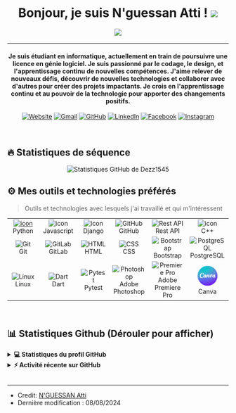 

<h1 align="center">Bonjour, je suis N'guessan Atti ! <img src="https://media.giphy.com/media/hvRJCLFzcasrR4ia7z/giphy.gif" width="35"></h1>

<p align="center">
  <a href="https://github.com/DenverCoder1/readme-typing-svg"><img src="https://readme-typing-svg.herokuapp.com?lines=Étudiant+en+informatique;Développeur+Web+et+Mobile+Full+Stack;Designer%20graphique;Monteur%20vidéo&center=true&width=500&height=50"></a>
</p>


<hr/>

<h4 align="center">Je suis étudiant en informatique, actuellement en train de poursuivre une licence en génie logiciel. Je suis passionné par le codage, le design, et l'apprentissage continu de nouvelles compétences. J'aime relever de nouveaux défis, découvrir de nouvelles technologies et collaborer avec d'autres pour créer des projets impactants. Je crois en l'apprentissage continu et au pouvoir de la technologie pour apporter des changements positifs.</h4>
<p align="center">
  <a href="https://salomondiei08.github.io/CV-Test/"><img src="https://img.icons8.com/bubbles/50/000000/web.png" alt="Website"/></a>
	<a href="mailto:nguessanlandry216@gmail.com"><img src="https://img.icons8.com/bubbles/50/000000/gmail.png" alt="Gmail"/></a>
	<a href="https://github.com/Dezz1545"><img src="https://img.icons8.com/bubbles/50/000000/github.png" alt="GitHub"/></a>
	<a href="https://www.linkedin.com/in/atti-donald-n-guessan-510307294/"><img src="https://img.icons8.com/bubbles/50/000000/linkedin.png" alt="LinkedIn"/></a>
	<a href="https://www.facebook.com/profile.php?id=100077201075767"><img src="https://img.icons8.com/bubbles/50/000000/facebook-new.png" alt="Facebook"/></a>
	<a href="https://www.instagram.com/t_i_t_o_45/"><img src="https://img.icons8.com/bubbles/50/000000/instagram.png" alt="Instagram"/></a>

	
</p>
<br>

## 🔥 Statistiques de séquence
<p align="center"><img src="https://github-readme-streak-stats.herokuapp.com?user=Dezz1545&theme=radical&hide_border=true&date_format=M%20j%5B%2C%20Y%5D" alt="Statistiques GitHub de Dezz1545" /></p>



## ⚙️ Mes outils et technologies préférés 

> Outils et technologies avec lesquels j'ai travaillé et qui m'intéressent

<div align="center">
  <table>
    <tr>
      <td align="center" width="96">
        <a href="#macropower-tech">
          <img src="https://techstack-generator.vercel.app/python-icon.svg" alt="icon" width="65" height="65" />
        </a>
        <br>Python
      </td>
      <td align="center" width="96">
          <img src="https://techstack-generator.vercel.app/js-icon.svg" alt="icon" width="65" height="65" />
        <br>Javascript
      </td>
      <td align="center" width="96">
          <img src="https://techstack-generator.vercel.app/django-icon.svg" alt="icon" width="65" height="65" />
        <br>Django
      </td>
      <td align="center" width="96">
          <img src="https://techstack-generator.vercel.app/github-icon.svg" width="65" height="65" alt="GitHub" />
        <br>GitHub
      </td>
      <td align="center" width="96">
          <img src="https://techstack-generator.vercel.app/restapi-icon.svg" width="65" height="65" alt="Rest API" />
        <br>Rest API
      </td>
      <td align="center" width="96">
          <img src="https://techstack-generator.vercel.app/cpp-icon.svg" alt="icon" width="65" height="65" />
        <br>C++
      </td>
    </tr>
    <tr>
      <td align="center" width="96">
          <img src="https://skillicons.dev/icons?i=git" width="48" height="48" alt="Git" />
        <br>Git
      </td>
      <td align="center"  width="96">
          <img src="https://skillicons.dev/icons?i=gitlab" width="48" height="48" alt="GitLab" />
        <br>GitLab
      </td>
      <td align="center"  width="96">
          <img src="https://skillicons.dev/icons?i=html" width="48" height="48" alt="HTML" />
        <br>HTML
      </td>
      <td align="center" width="96">
          <img src="https://skillicons.dev/icons?i=css" width="48" height="48" alt="CSS" />
        <br>CSS
      </td>
      <td align="center"  width="96">
          <img src="https://skillicons.dev/icons?i=bootstrap" width="48" height="48" alt="Bootstrap" />
        <br>Bootstrap
      </td>
      <td align="center" width="96">
          <img src="https://skillicons.dev/icons?i=postgres" width="48" height="48" alt="PostgreSQL" />
        <br>PostgreSQL
      </td>
    </tr>
    <tr>
      <td align="center" width="96">
          <img src="https://skillicons.dev/icons?i=linux" width="48" height="48" alt="Linux" />
        <br>Linux
      </td>
      <td align="center" width="96">
          <img src="https://skillicons.dev/icons?i=dart" width="48" height="48" alt="Dart" />
        <br>Dart
      </td>
      <td align="center" width="96">
          <img src="https://bruhin.software/img/logos/pytest.svg" width="40" height="40" alt="Pytest" />
        <br>Pytest
      </td>
      <td align="center" width="96">
          <img src="https://skillicons.dev/icons?i=ps" width="48" height="48" alt="Photoshop" />
        <br>Adobe Photoshop
      </td>
      <td align="center" width="96">
          <img src="https://skillicons.dev/icons?i=premiere" width="48" height="48" alt="Premiere Pro" />
        <br>Adobe Premiere Pro
      </td>
      <td align="center" width="96">
          <img src="https://github.com/Dezz1545/Dezz1545/blob/main/Design%20sans%20titre.png" width="48" height="48" alt="Canva" />
        <br>Canva
      </td>
    </tr>
  </table>
</div>




<br/>

## 📊 Statistiques Github (Dérouler pour afficher)


<details> 
  <summary><b>💻 Statistiques du profil GitHub</b></summary>
  <br/>
  <p align="center">
    <a href="https://github-readme-stats.vercel.app/api?username=Dezz1545&show_icons=true&theme=radical">
      <img alt="Statistiques GitHub de Dezz1545" src="https://github-readme-stats.vercel.app/api?username=Dezz1545&show_icons=true&count_private=true&theme=radical" height="192px"/>
    </a>
    <br/>
    &nbsp;
    <img src="https://github-readme-stats.vercel.app/api/top-langs/?username=Dezz1545&layout=compact&theme=radical" alt="Langues les plus utilisées" height="192px"/>
    <br/>
    <b>Note:</b> Les langues les plus utilisées ne sont qu'une mesure des langues dont mon code public est composé et ne reflètent pas l'expérience ou le niveau de compétence.
  </p>
</details>



<details>
  <summary><b>⚡ Activité récente sur GitHub</b></summary>
  <br/>
  <a href="https://github-readme-stats.vercel.app/api?username=Dezz1545&show_icons=true&theme=radical">
    <img alt="Dezz1545's Activity Graph" src="https://github-readme-activity-graph.cyclic.app/graph?username=Dezz1545&custom_title=Dezz1545's%20Contribution%20Graph&theme=react-dark" />
  </a>
  <br/>
</details>


<br/>


<hr/>

* Credit: [N'GUESSAN Atti](https://github.com/Dezz1545)
* Dernière modification : 08/08/2024









